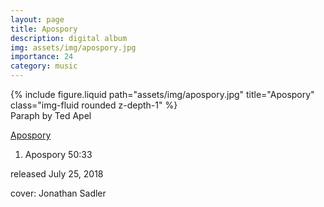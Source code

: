 ```yaml
---
layout: page
title: Apospory
description: digital album
img: assets/img/apospory.jpg
importance: 24
category: music
---
```


<div class="row">
    <div class="col-sm mt-3 mt-md-0">
        {% include figure.liquid path="assets/img/apospory.jpg" title="Apospory" class="img-fluid rounded z-depth-1" %}
    </div>
</div>
<div class="caption">
    Paraph
by Ted Apel

</div>


[Apospory](https://tedapel.bandcamp.com/album/apospory)

	
1. Apospory 50:33


released July 25, 2018

cover: Jonathan Sadler



